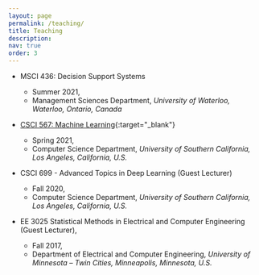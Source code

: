```yaml
---
layout: page
permalink: /teaching/
title: Teaching
description: 
nav: true
order: 3
---
```


- MSCI 436: Decision Support Systems
	- Summer 2021, 
	- Management Sciences Department, _University of Waterloo, Waterloo, Ontario, Canada_

- [CSCI 567: Machine Learning](/assets/courses/CSCI567/index.html){:target="\_blank"} 
	- Spring 2021, 
	- Computer Science Department, _University of Southern California, Los Angeles, California, U.S._

- CSCI 699 - Advanced Topics in Deep Learning (Guest Lecturer)
	- Fall 2020, 
	- Computer Science Department, _University of Southern California, Los Angeles, California, U.S._

- EE 3025 Statistical Methods in Electrical and Computer Engineering (Guest Lecturer), 
	- Fall 2017, 
	- Department of Electrical and Computer Engineering, _University of Minnesota – Twin Cities, Minneapolis, Minnesota, U.S._



